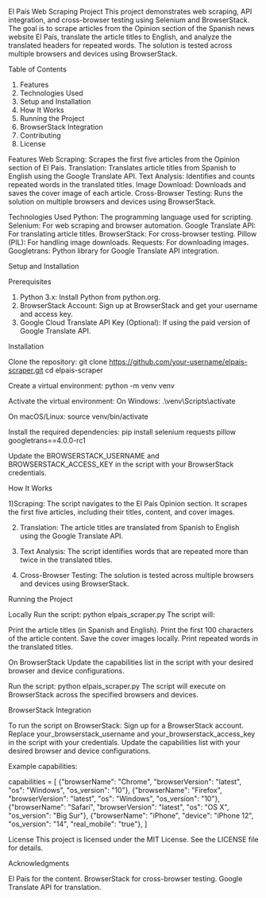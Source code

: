 El País Web Scraping Project
This project demonstrates web scraping, API integration, and cross-browser testing using Selenium and BrowserStack. The goal is to scrape articles from the Opinion section of the Spanish news website El País, translate the article titles to English, and analyze the translated headers for repeated words. The solution is tested across multiple browsers and devices using BrowserStack.

Table of Contents

1) Features
2) Technologies Used
3) Setup and Installation
4) How It Works
5) Running the Project
6) BrowserStack Integration
7) Contributing
8) License

Features
Web Scraping: Scrapes the first five articles from the Opinion section of El País.
Translation: Translates article titles from Spanish to English using the Google Translate API.
Text Analysis: Identifies and counts repeated words in the translated titles.
Image Download: Downloads and saves the cover image of each article.
Cross-Browser Testing: Runs the solution on multiple browsers and devices using BrowserStack.

Technologies Used
Python: The programming language used for scripting.
Selenium: For web scraping and browser automation.
Google Translate API: For translating article titles.
BrowserStack: For cross-browser testing.
Pillow (PIL): For handling image downloads.
Requests: For downloading images.
Googletrans: Python library for Google Translate API integration.

Setup and Installation

Prerequisites
1) Python 3.x: Install Python from python.org.
2) BrowserStack Account: Sign up at BrowserStack and get your username and access key.
3) Google Cloud Translate API Key (Optional): If using the paid version of Google Translate API.

Installation

Clone the repository:
git clone https://github.com/your-username/elpais-scraper.git
cd elpais-scraper

Create a virtual environment:
python -m venv venv

Activate the virtual environment:
On Windows:
.\venv\Scripts\activate

On macOS/Linux:
source venv/bin/activate

Install the required dependencies:
pip install selenium requests pillow googletrans==4.0.0-rc1

Update the BROWSERSTACK_USERNAME and BROWSERSTACK_ACCESS_KEY in the script with your BrowserStack credentials.

How It Works

1)Scraping:
The script navigates to the El País Opinion section.
It scrapes the first five articles, including their titles, content, and cover images.

2) Translation:
The article titles are translated from Spanish to English using the Google Translate API.

3) Text Analysis:
The script identifies words that are repeated more than twice in the translated titles.

4) Cross-Browser Testing:
The solution is tested across multiple browsers and devices using BrowserStack.

Running the Project

Locally
Run the script:
python elpais_scraper.py
The script will:

Print the article titles (in Spanish and English).
Print the first 100 characters of the article content.
Save the cover images locally.
Print repeated words in the translated titles.

On BrowserStack
Update the capabilities list in the script with your desired browser and device configurations.

Run the script:
python elpais_scraper.py
The script will execute on BrowserStack across the specified browsers and devices.

BrowserStack Integration

To run the script on BrowserStack:
Sign up for a BrowserStack account.
Replace your_browserstack_username and your_browserstack_access_key in the script with your credentials.
Update the capabilities list with your desired browser and device configurations.

Example capabilities:

capabilities = [
    {"browserName": "Chrome", "browserVersion": "latest", "os": "Windows", "os_version": "10"},
    {"browserName": "Firefox", "browserVersion": "latest", "os": "Windows", "os_version": "10"},
    {"browserName": "Safari", "browserVersion": "latest", "os": "OS X", "os_version": "Big Sur"},
    {"browserName": "iPhone", "device": "iPhone 12", "os_version": "14", "real_mobile": "true"},
]


License
This project is licensed under the MIT License. See the LICENSE file for details.

Acknowledgments

El País for the content.
BrowserStack for cross-browser testing.
Google Translate API for translation.
